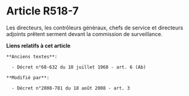 # Article R518-7

Les directeurs, les contrôleurs généraux, chefs de service et directeurs adjoints prêtent serment devant la commission de
surveillance.

**Liens relatifs à cet article**

	**Anciens textes**:

	  - Décret n°68-632 du 10 juillet 1968 - art. 6 (Ab)

	**Modifié par**:

	  - Décret n°2008-781 du 18 août 2008 - art. 3

